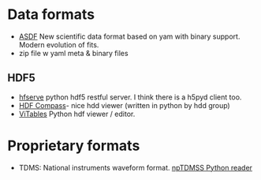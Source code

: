 # Data formats
- [ASDF](http://asdf-standard.readthedocs.org) New scientific data format based on yam with binary support. Modern evolution of fits.
- zip file w yaml meta & binary files

## HDF5
- [hfserve](h5serv) python hdf5 restful server. I think there is a h5pyd client too.
- [HDF Compass](https://www.hdfgroup.org/projects/compass/)- nice hdd viewer (written in python by hdd group)
- [ViTables](http://vitables.org) Python hdf viewer / editor.


# Proprietary formats
- TDMS: National instruments waveform format. [npTDMSS Python reader](https://pypi.python.org/pypi/npTDMS/0.6.4)

